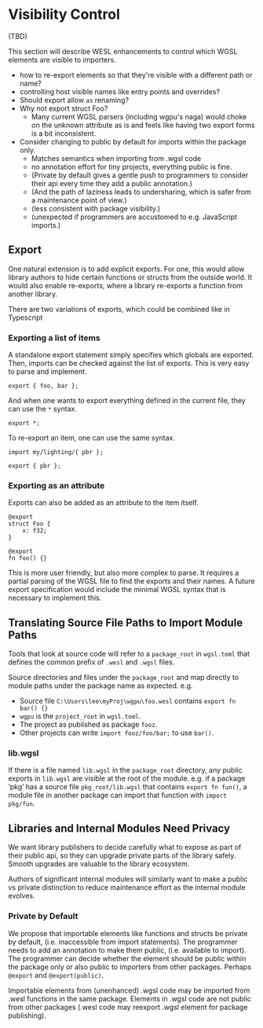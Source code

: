 # Visibility Control

(TBD)

This section will describe WESL enhancements to control which WGSL elements are visible to importers.

* how to re-export elements so that they're visible with a different path or name?
* controlling host visible names like entry points and overrides?
* Should export allow `as` renaming?
* Why not export struct Foo?
  * Many current WGSL parsers (including wgpu's naga) would
    choke on the unknown attribute as is and feels like having
    two export forms is a bit inconsistent.
* Consider changing to public by default for imports within the package only.
  * Matches semantics when importing from .wgsl code
  * no annotation effort for tiny projects, everything public is fine.
  * (Private by default gives a gentle push to programmers to consider their api every time
    they add a public annotation.)
  * (And the path of laziness leads to undersharing,
    which is safer from a maintenance point of view.)
  * (less consistent with package visibility.)
  * (unexpected if programmers are accustomed to e.g. JavaScript imports.)


## Export

One natural extension is to add explicit exports.
For one, this would allow library authors to hide certain functions or structs from the outside world.
It would also enable re-exports, where a library re-exports a function from another library.

There are two variations of exports, which could be combined like in Typescript

### Exporting a list of items

A standalone export statement simply specifies which globals are exported.
Then, imports can be checked against the list of exports. This is very easy to parse and implement.

```wgsl
export { foo, bar };
```

And when one wants to export everything defined in the current file, they can use the `*` syntax.

```wgsl
export *;
```

To re-export an item, one can use the same syntax.

```wgsl
import my/lighting/{ pbr };

export { pbr };
```

### Exporting as an attribute

Exports can also be added as an attribute to the item itself.

```wgsl
@export
struct Foo {
    x: f32;
}

@export
fn foo() {}
```

This is more user friendly, but also more complex to parse. It requires a partial parsing of the WGSL file to find the exports and their names.
A future export specification would include the minimal WGSL syntax that is necessary to implement this.

## Translating Source File Paths to Import Module Paths

Tools that look at source code will refer to a `package_root` in `wgsl.toml` that defines
the common prefix of `.wesl` and `.wgsl` files.

Source directories and files under the `package_root` and map directly to module paths
under the package name as expected.
e.g.

* Source file `C:\Users\lee\myProj\wgpu\foo.wesl` contains `export fn bar() {}`
* `wgpu` is the `project_root` in `wgsl.toml`.
* The project as published as package `fooz`.
* Other projects can write `import fooz/foo/bar;` to use `bar()`.

### lib.wgsl

If there is a file named `lib.wgsl` in the `package_root` directory,
any public exports in `lib.wgsl` are visible at the root of the module.
e.g. if a package ‘pkg’ has a source file `pkg_root/lib.wgsl`
that contains `export fn fun()`,
a module file in another package can import that function with `import pkg/fun`.

## Libraries and Internal Modules Need Privacy

We want library publishers to decide carefully what to expose as
part of their public api, so they can upgrade private parts of the library safely.
Smooth upgrades are valuable to the library ecosystem.

Authors of significant internal modules will similarly want
to make a public vs private distinction to reduce maintenance effort as
the internal module evolves.

### Private by Default

We propose that importable elements like functions and structs
be private by default, (i.e. inaccessible from import statements).
The programmer needs to add an annotation to make them public, (i.e. available to import).
The programmer can decide whether the element should be public within the package only
or also public to importers from other packages. Perhaps `@export` and `@export(public)`.

Importable elements from (unenhanced) .wgsl code may be imported from .wesl functions
in the same package. Elements in .wgsl code are not public from other packages
(.wesl code may reexport .wgsl element for package publishing).
